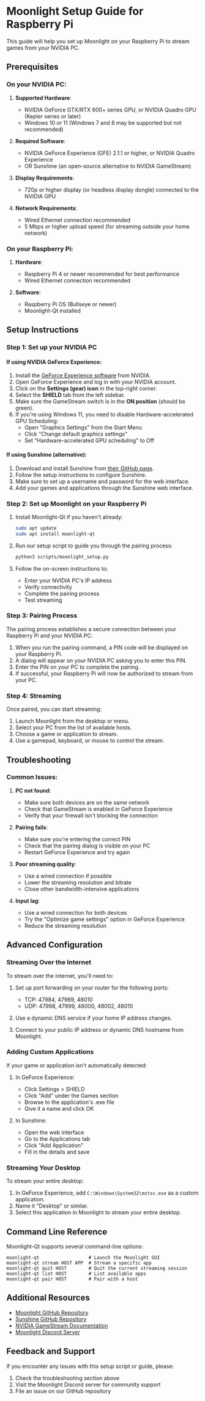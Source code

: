 # Moonlight Setup Guide for Raspberry Pi

This guide will help you set up Moonlight on your Raspberry Pi to stream games from your NVIDIA PC.

## Prerequisites

### On your NVIDIA PC:

1. **Supported Hardware**:
   - NVIDIA GeForce GTX/RTX 600+ series GPU, or NVIDIA Quadro GPU (Kepler series or later)
   - Windows 10 or 11 (Windows 7 and 8 may be supported but not recommended)

2. **Required Software**:
   - NVIDIA GeForce Experience (GFE) 2.1.1 or higher, or NVIDIA Quadro Experience
   - OR Sunshine (an open-source alternative to NVIDIA GameStream)

3. **Display Requirements**:
   - 720p or higher display (or headless display dongle) connected to the NVIDIA GPU

4. **Network Requirements**:
   - Wired Ethernet connection recommended
   - 5 Mbps or higher upload speed (for streaming outside your home network)

### On your Raspberry Pi:

1. **Hardware**:
   - Raspberry Pi 4 or newer recommended for best performance
   - Wired Ethernet connection recommended

2. **Software**:
   - Raspberry Pi OS (Bullseye or newer)
   - Moonlight-Qt installed

## Setup Instructions

### Step 1: Set up your NVIDIA PC

#### If using NVIDIA GeForce Experience:

1. Install the [GeForce Experience software](https://www.nvidia.com/en-us/geforce/geforce-experience/) from NVIDIA.
2. Open GeForce Experience and log in with your NVIDIA account.
3. Click on the **Settings (gear) icon** in the top-right corner.
4. Select the **SHIELD** tab from the left sidebar.
5. Make sure the GameStream switch is in the **ON position** (should be green).
6. If you're using Windows 11, you need to disable Hardware-accelerated GPU Scheduling:
   - Open "Graphics Settings" from the Start Menu
   - Click "Change default graphics settings"
   - Set "Hardware-accelerated GPU scheduling" to Off

#### If using Sunshine (alternative):

1. Download and install Sunshine from [their GitHub page](https://github.com/LizardByte/Sunshine/releases).
2. Follow the setup instructions to configure Sunshine.
3. Make sure to set up a username and password for the web interface.
4. Add your games and applications through the Sunshine web interface.

### Step 2: Set up Moonlight on your Raspberry Pi

1. Install Moonlight-Qt if you haven't already:
   ```bash
   sudo apt update
   sudo apt install moonlight-qt
   ```

2. Run our setup script to guide you through the pairing process:
   ```bash
   python3 scripts/moonlight_setup.py
   ```

3. Follow the on-screen instructions to:
   - Enter your NVIDIA PC's IP address
   - Verify connectivity
   - Complete the pairing process
   - Test streaming

### Step 3: Pairing Process

The pairing process establishes a secure connection between your Raspberry Pi and your NVIDIA PC:

1. When you run the pairing command, a PIN code will be displayed on your Raspberry Pi.
2. A dialog will appear on your NVIDIA PC asking you to enter this PIN.
3. Enter the PIN on your PC to complete the pairing.
4. If successful, your Raspberry Pi will now be authorized to stream from your PC.

### Step 4: Streaming

Once paired, you can start streaming:

1. Launch Moonlight from the desktop or menu.
2. Select your PC from the list of available hosts.
3. Choose a game or application to stream.
4. Use a gamepad, keyboard, or mouse to control the stream.

## Troubleshooting

### Common Issues:

1. **PC not found**:
   - Make sure both devices are on the same network
   - Check that GameStream is enabled in GeForce Experience
   - Verify that your firewall isn't blocking the connection

2. **Pairing fails**:
   - Make sure you're entering the correct PIN
   - Check that the pairing dialog is visible on your PC
   - Restart GeForce Experience and try again

3. **Poor streaming quality**:
   - Use a wired connection if possible
   - Lower the streaming resolution and bitrate
   - Close other bandwidth-intensive applications

4. **Input lag**:
   - Use a wired connection for both devices
   - Try the "Optimize game settings" option in GeForce Experience
   - Reduce the streaming resolution

## Advanced Configuration

### Streaming Over the Internet

To stream over the internet, you'll need to:

1. Set up port forwarding on your router for the following ports:
   - TCP: 47984, 47989, 48010
   - UDP: 47998, 47999, 48000, 48002, 48010

2. Use a dynamic DNS service if your home IP address changes.

3. Connect to your public IP address or dynamic DNS hostname from Moonlight.

### Adding Custom Applications

If your game or application isn't automatically detected:

1. In GeForce Experience:
   - Click Settings > SHIELD
   - Click "Add" under the Games section
   - Browse to the application's .exe file
   - Give it a name and click OK

2. In Sunshine:
   - Open the web interface
   - Go to the Applications tab
   - Click "Add Application"
   - Fill in the details and save

### Streaming Your Desktop

To stream your entire desktop:

1. In GeForce Experience, add `C:\Windows\System32\mstsc.exe` as a custom application.
2. Name it "Desktop" or similar.
3. Select this application in Moonlight to stream your entire desktop.

## Command Line Reference

Moonlight-Qt supports several command-line options:

```
moonlight-qt                  # Launch the Moonlight GUI
moonlight-qt stream HOST APP  # Stream a specific app
moonlight-qt quit HOST        # Quit the current streaming session
moonlight-qt list HOST        # List available apps
moonlight-qt pair HOST        # Pair with a host
```

## Additional Resources

- [Moonlight GitHub Repository](https://github.com/moonlight-stream/moonlight-qt)
- [Sunshine GitHub Repository](https://github.com/LizardByte/Sunshine)
- [NVIDIA GameStream Documentation](https://www.nvidia.com/en-us/shield/support/shield-tv/gamestream/)
- [Moonlight Discord Server](https://moonlight-stream.org/discord)

## Feedback and Support

If you encounter any issues with this setup script or guide, please:
1. Check the troubleshooting section above
2. Visit the Moonlight Discord server for community support
3. File an issue on our GitHub repository
